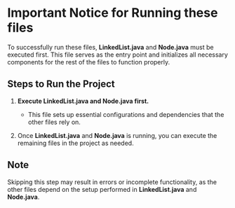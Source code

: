 # Important Notice for Running these files

To successfully run these files, **LinkedList.java** and **Node.java** must be executed first. This file serves as the entry point and initializes all necessary components for the rest of the files to function properly.

## Steps to Run the Project

1. **Execute **LinkedList.java** and **Node.java** first.**
   - This file sets up essential configurations and dependencies that the other files rely on.
   
2. Once **LinkedList.java** and **Node.java** is running, you can execute the remaining files in the project as needed.

## Note

Skipping this step may result in errors or incomplete functionality, as the other files depend on the setup performed in **LinkedList.java** and **Node.java**.
